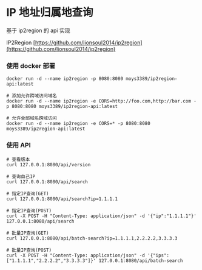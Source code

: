 # IP 地址归属地查询

基于 ip2region 的 api 实现

IP2Region [https://github.com/lionsoul2014/ip2region](https://github.com/lionsoul2014/ip2region)

### 使用 docker 部署

```
docker run -d --name ip2region -p 8080:8080 moys3389/ip2region-api:latest

# 添加允许跨域访问域名
docker run -d --name ip2region -e CORS=http://foo.com,http://bar.com -p 8080:8080 moys3389/ip2region-api:latest

# 允许全部域名跨域访问
docker run -d --name ip2region -e CORS=* -p 8080:8080 moys3389/ip2region-api:latest
```

### 使用 API

```
# 查看版本
curl 127.0.0.1:8080/api/version

# 查询自己IP
curl 127.0.0.1:8080/api/search

# 指定IP查询(GET)
curl 127.0.0.1:8080/api/search?ip=1.1.1.1

# 指定IP查询(POST)
curl -X POST -H "Content-Type: application/json" -d '{"ip":"1.1.1.1"}' 127.0.0.1:8080/api/search

# 批量IP查询(GET)
curl 127.0.0.1:8080/api/batch-search?ip=1.1.1.1,2.2.2.2,3.3.3.3

# 批量IP查询(POST)
curl -X POST -H "Content-Type: application/json" -d '{"ips":["1.1.1.1","2.2.2.2","3.3.3.3"]}' 127.0.0.1:8080/api/batch-search
```
